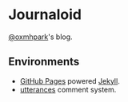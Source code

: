 # Journaloid

[@oxmhpark](https://github.com/oxmhpark)'s blog.

## Environments
- [GitHub Pages](https://pages.github.com/) powered [Jekyll](https://jekyllrb.com/).
- [utterances](https://utteranc.es/) comment system.

